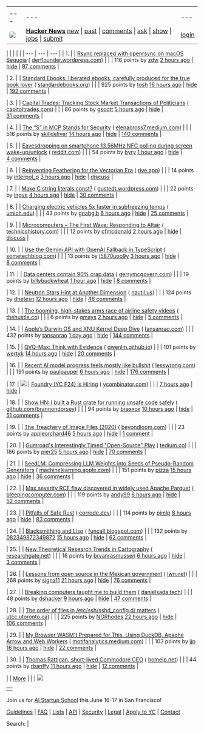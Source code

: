 |     |     |     |
| --- | --- | --- |
| |     |     |     |
| --- | --- | --- |
| [![](https://news.ycombinator.com/y18.svg)](https://news.ycombinator.com/) | **[Hacker News](https://news.ycombinator.com/news)** [new](https://news.ycombinator.com/newest) \| [past](https://news.ycombinator.com/front) \| [comments](https://news.ycombinator.com/newcomments) \| [ask](https://news.ycombinator.com/ask) \| [show](https://news.ycombinator.com/show) \| [jobs](https://news.ycombinator.com/jobs) \| [submit](https://news.ycombinator.com/submit) | [login](https://news.ycombinator.com/login?goto=news) | |

| |     |     |     |
| --- | --- | --- |
| 1. |  | [Rsync replaced with openrsync on macOS Sequoia](https://derflounder.wordpress.com/2025/04/06/rsync-replaced-with-openrsync-on-macos-sequoia/) ( [derflounder.wordpress.com](https://news.ycombinator.com/from?site=derflounder.wordpress.com)) |
|  | 116 points by [zdw](https://news.ycombinator.com/user?id=zdw) [2 hours ago](https://news.ycombinator.com/item?id=43605003) \| [hide](https://news.ycombinator.com/hide?id=43605003&goto=news) \| [97 comments](https://news.ycombinator.com/item?id=43605003) |

| 2. |  | [Standard Ebooks: liberated ebooks, carefully produced for the true book lover](https://standardebooks.org/) ( [standardebooks.org](https://news.ycombinator.com/from?site=standardebooks.org)) |
|  | 925 points by [tosh](https://news.ycombinator.com/user?id=tosh) [16 hours ago](https://news.ycombinator.com/item?id=43599637) \| [hide](https://news.ycombinator.com/hide?id=43599637&goto=news) \| [192 comments](https://news.ycombinator.com/item?id=43599637) |

| 3. |  | [Capital Trades: Tracking Stock Market Transactions of Politicians](https://www.capitoltrades.com/) ( [capitoltrades.com](https://news.ycombinator.com/from?site=capitoltrades.com)) |
|  | 86 points by [gscott](https://news.ycombinator.com/user?id=gscott) [5 hours ago](https://news.ycombinator.com/item?id=43604052) \| [hide](https://news.ycombinator.com/hide?id=43604052&goto=news) \| [31 comments](https://news.ycombinator.com/item?id=43604052) |

| 4. |  | [The “S” in MCP Stands for Security](https://elenacross7.medium.com/%EF%B8%8F-the-s-in-mcp-stands-for-security-91407b33ed6b) ( [elenacross7.medium.com](https://news.ycombinator.com/from?site=elenacross7.medium.com)) |
|  | 516 points by [skilldeliver](https://news.ycombinator.com/user?id=skilldeliver) [14 hours ago](https://news.ycombinator.com/item?id=43600192) \| [hide](https://news.ycombinator.com/hide?id=43600192&goto=news) \| [140 comments](https://news.ycombinator.com/item?id=43600192) |

| 5. |  | [Eavesdropping on smartphone 13.56MHz NFC polling during screen wake-up/unlock](https://old.reddit.com/r/RTLSDR/comments/1jsr9jv/eavesdropping_on_smartphone_1356mhz_nfc_polling/) ( [reddit.com](https://news.ycombinator.com/from?site=reddit.com)) |
|  | 54 points by [byry](https://news.ycombinator.com/user?id=byry) [1 hour ago](https://news.ycombinator.com/item?id=43605576) \| [hide](https://news.ycombinator.com/hide?id=43605576&goto=news) \| [4 comments](https://news.ycombinator.com/item?id=43605576) |

| 6. |  | [Reinventing Feathering for the Vectorian Era](https://rive.app/blog/how-rive-reinvented-feathering-for-the-vectorian-era) ( [rive.app](https://news.ycombinator.com/from?site=rive.app)) |
|  | 14 points by [interpol\_p](https://news.ycombinator.com/user?id=interpol_p) [3 hours ago](https://news.ycombinator.com/item?id=43577338) \| [hide](https://news.ycombinator.com/hide?id=43577338&goto=news) \| [discuss](https://news.ycombinator.com/item?id=43577338) |

| 7. |  | [Make C string literals const?](https://gustedt.wordpress.com/2025/04/06/make-c-string-literals-const/) ( [gustedt.wordpress.com](https://news.ycombinator.com/from?site=gustedt.wordpress.com)) |
|  | 22 points by [ingve](https://news.ycombinator.com/user?id=ingve) [4 hours ago](https://news.ycombinator.com/item?id=43604486) \| [hide](https://news.ycombinator.com/hide?id=43604486&goto=news) \| [30 comments](https://news.ycombinator.com/item?id=43604486) |

| 8. |  | [Charging electric vehicles 5x faster in subfreezing temps](https://news.umich.edu/charging-electric-vehicles-5x-faster-in-subfreezing-temps/) ( [umich.edu](https://news.ycombinator.com/from?site=umich.edu)) |
|  | 43 points by [gnabgib](https://news.ycombinator.com/user?id=gnabgib) [6 hours ago](https://news.ycombinator.com/item?id=43589214) \| [hide](https://news.ycombinator.com/hide?id=43589214&goto=news) \| [25 comments](https://news.ycombinator.com/item?id=43589214) |

| 9. |  | [Microcomputers – The First Wave: Responding to Altair](https://technicshistory.com/2025/04/06/microcomputers-the-first-wave-responding-to-altair/) ( [technicshistory.com](https://news.ycombinator.com/from?site=technicshistory.com)) |
|  | 12 points by [cfmcdonald](https://news.ycombinator.com/user?id=cfmcdonald) [2 hours ago](https://news.ycombinator.com/item?id=43605120) \| [hide](https://news.ycombinator.com/hide?id=43605120&goto=news) \| [discuss](https://news.ycombinator.com/item?id=43605120) |

| 10. |  | [Use the Gemini API with OpenAI Fallback in TypeScript](https://sometechblog.com/posts/try-gemini-api-with-openai-fallback/) ( [sometechblog.com](https://news.ycombinator.com/from?site=sometechblog.com)) |
|  | 13 points by [l5870uoo9y](https://news.ycombinator.com/user?id=l5870uoo9y) [3 hours ago](https://news.ycombinator.com/item?id=43580012) \| [hide](https://news.ycombinator.com/hide?id=43580012&goto=news) \| [8 comments](https://news.ycombinator.com/item?id=43580012) |

| 11. |  | [Data centers contain 90% crap data](https://gerrymcgovern.com/data-centers-contain-90-crap-data/) ( [gerrymcgovern.com](https://news.ycombinator.com/from?site=gerrymcgovern.com)) |
|  | 19 points by [billybuckwheat](https://news.ycombinator.com/user?id=billybuckwheat) [1 hour ago](https://news.ycombinator.com/item?id=43605695) \| [hide](https://news.ycombinator.com/hide?id=43605695&goto=news) \| [8 comments](https://news.ycombinator.com/item?id=43605695) |

| 12. |  | [Neutron Stars Hint at Another Dimension](https://nautil.us/neutron-stars-hint-at-another-dimension-1202180/) ( [nautil.us](https://news.ycombinator.com/from?site=nautil.us)) |
|  | 124 points by [dnetesn](https://news.ycombinator.com/user?id=dnetesn) [12 hours ago](https://news.ycombinator.com/item?id=43600704) \| [hide](https://news.ycombinator.com/hide?id=43600704&goto=news) \| [48 comments](https://news.ycombinator.com/item?id=43600704) |

| 13. |  | [The booming, high-stakes arms race of airline safety videos](https://thehustle.co/originals/the-booming-high-stakes-arms-race-of-airline-safety-videos) ( [thehustle.co](https://news.ycombinator.com/from?site=thehustle.co)) |
|  | 6 points by [gmays](https://news.ycombinator.com/user?id=gmays) [2 hours ago](https://news.ycombinator.com/item?id=43581549) \| [hide](https://news.ycombinator.com/hide?id=43581549&goto=news) \| [5 comments](https://news.ycombinator.com/item?id=43581549) |

| 14. |  | [Apple’s Darwin OS and XNU Kernel Deep Dive](https://tansanrao.com/blog/2025/04/xnu-kernel-and-darwin-evolution-and-architecture/) ( [tansanrao.com](https://news.ycombinator.com/from?site=tansanrao.com)) |
|  | 432 points by [tansanrao](https://news.ycombinator.com/user?id=tansanrao) [1 day ago](https://news.ycombinator.com/item?id=43597778) \| [hide](https://news.ycombinator.com/hide?id=43597778&goto=news) \| [144 comments](https://news.ycombinator.com/item?id=43597778) |

| 15. |  | [QVQ-Max: Think with Evidence](https://qwenlm.github.io/blog/qvq-max-preview/) ( [qwenlm.github.io](https://news.ycombinator.com/from?site=qwenlm.github.io)) |
|  | 101 points by [wertyk](https://news.ycombinator.com/user?id=wertyk) [14 hours ago](https://news.ycombinator.com/item?id=43570676) \| [hide](https://news.ycombinator.com/hide?id=43570676&goto=news) \| [20 comments](https://news.ycombinator.com/item?id=43570676) |

| 16. |  | [Recent AI model progress feels mostly like bullshit](https://www.lesswrong.com/posts/4mvphwx5pdsZLMmpY/recent-ai-model-progress-feels-mostly-like-bullshit) ( [lesswrong.com](https://news.ycombinator.com/from?site=lesswrong.com)) |
|  | 191 points by [paulpauper](https://news.ycombinator.com/user?id=paulpauper) [6 hours ago](https://news.ycombinator.com/item?id=43603453) \| [hide](https://news.ycombinator.com/hide?id=43603453&goto=news) \| [176 comments](https://news.ycombinator.com/item?id=43603453) |

| 17. | ![](https://news.ycombinator.com/s.gif) | [Foundry (YC F24) Is Hiring](https://www.ycombinator.com/companies/foundry/jobs/WvDDlqc-founding-fullstack-engineer-building-the-future-of-browser-agents) ( [ycombinator.com](https://news.ycombinator.com/from?site=ycombinator.com)) |
|  | [7 hours ago](https://news.ycombinator.com/item?id=43602940) \| [hide](https://news.ycombinator.com/hide?id=43602940&goto=news) |

| 18. |  | [Show HN: I built a Rust crate for running unsafe code safely](https://github.com/brannondorsey/mem-isolate) ( [github.com/brannondorsey](https://news.ycombinator.com/from?site=github.com/brannondorsey)) |
|  | 94 points by [braxxox](https://news.ycombinator.com/user?id=braxxox) [10 hours ago](https://news.ycombinator.com/item?id=43601301) \| [hide](https://news.ycombinator.com/hide?id=43601301&goto=news) \| [51 comments](https://news.ycombinator.com/item?id=43601301) |

| 19. |  | [The Treachery of Image Files (2020)](http://beyondloom.com/blog/images.html) ( [beyondloom.com](https://news.ycombinator.com/from?site=beyondloom.com)) |
|  | 23 points by [appleorchard46](https://news.ycombinator.com/user?id=appleorchard46) [5 hours ago](https://news.ycombinator.com/item?id=43604015) \| [hide](https://news.ycombinator.com/hide?id=43604015&goto=news) \| [1 comment](https://news.ycombinator.com/item?id=43604015) |

| 20. |  | [Gumroad's Interestingly Timed "Open-Source" Play](https://tedium.co/2025/04/06/gumroad-open-source-doge-drama/) ( [tedium.co](https://news.ycombinator.com/from?site=tedium.co)) |
|  | 186 points by [pier25](https://news.ycombinator.com/user?id=pier25) [5 hours ago](https://news.ycombinator.com/item?id=43603999) \| [hide](https://news.ycombinator.com/hide?id=43603999&goto=news) \| [70 comments](https://news.ycombinator.com/item?id=43603999) |

| 21. |  | [SeedLM: Compressing LLM Weights into Seeds of Pseudo-Random Generators](https://machinelearning.apple.com/research/seedlm-compressing) ( [machinelearning.apple.com](https://news.ycombinator.com/from?site=machinelearning.apple.com)) |
|  | 151 points by [pizza](https://news.ycombinator.com/user?id=pizza) [15 hours ago](https://news.ycombinator.com/item?id=43599967) \| [hide](https://news.ycombinator.com/hide?id=43599967&goto=news) \| [36 comments](https://news.ycombinator.com/item?id=43599967) |

| 22. |  | [Max severity RCE flaw discovered in widely used Apache Parquet](https://www.bleepingcomputer.com/news/security/max-severity-rce-flaw-discovered-in-widely-used-apache-parquet/) ( [bleepingcomputer.com](https://news.ycombinator.com/from?site=bleepingcomputer.com)) |
|  | 119 points by [andy99](https://news.ycombinator.com/user?id=andy99) [6 hours ago](https://news.ycombinator.com/item?id=43603091) \| [hide](https://news.ycombinator.com/hide?id=43603091&goto=news) \| [52 comments](https://news.ycombinator.com/item?id=43603091) |

| 23. |  | [Pitfalls of Safe Rust](https://corrode.dev/blog/pitfalls-of-safe-rust/) ( [corrode.dev](https://news.ycombinator.com/from?site=corrode.dev)) |
|  | 114 points by [pjmlp](https://news.ycombinator.com/user?id=pjmlp) [8 hours ago](https://news.ycombinator.com/item?id=43585742) \| [hide](https://news.ycombinator.com/hide?id=43585742&goto=news) \| [83 comments](https://news.ycombinator.com/item?id=43585742) |

| 24. |  | [Blacksmithing and Lisp](http://funcall.blogspot.com/2025/04/blacksmithing-and-lisp.html) ( [funcall.blogspot.com](https://news.ycombinator.com/from?site=funcall.blogspot.com)) |
|  | 132 points by [082349872349872](https://news.ycombinator.com/user?id=082349872349872) [15 hours ago](https://news.ycombinator.com/item?id=43566651) \| [hide](https://news.ycombinator.com/hide?id=43566651&goto=news) \| [62 comments](https://news.ycombinator.com/item?id=43566651) |

| 25. |  | [New Theoretical Research Trends in Cartography](https://www.researchgate.net/publication/26467883_NEW_THEORETICAL_RESEARCH_TRENDS_IN_CARTOGRAPHY) ( [researchgate.net](https://news.ycombinator.com/from?site=researchgate.net)) |
|  | 16 points by [bryanrasmussen](https://news.ycombinator.com/user?id=bryanrasmussen) [6 hours ago](https://news.ycombinator.com/item?id=43586043) \| [hide](https://news.ycombinator.com/hide?id=43586043&goto=news) \| [3 comments](https://news.ycombinator.com/item?id=43586043) |

| 26. |  | [Lessons from open source in the Mexican government](https://lwn.net/Articles/1013776/) ( [lwn.net](https://news.ycombinator.com/from?site=lwn.net)) |
|  | 268 points by [signa11](https://news.ycombinator.com/user?id=signa11) [21 hours ago](https://news.ycombinator.com/item?id=43579104) \| [hide](https://news.ycombinator.com/hide?id=43579104&goto=news) \| [76 comments](https://news.ycombinator.com/item?id=43579104) |

| 27. |  | [Breaking computers taught me to build them](https://danielsada.tech/blog/carreer-part-1-the-foundation-years/) ( [danielsada.tech](https://news.ycombinator.com/from?site=danielsada.tech)) |
|  | 48 points by [dshacker](https://news.ycombinator.com/user?id=dshacker) [9 hours ago](https://news.ycombinator.com/item?id=43564625) \| [hide](https://news.ycombinator.com/hide?id=43564625&goto=news) \| [47 comments](https://news.ycombinator.com/item?id=43564625) |

| 28. |  | [The order of files in /etc/ssh/sshd\_config.d/ matters](https://utcc.utoronto.ca/~cks/space/blog/sysadmin/OpenSSHConfigOrderMatters) ( [utcc.utoronto.ca](https://news.ycombinator.com/from?site=utcc.utoronto.ca)) |
|  | 225 points by [NGRhodes](https://news.ycombinator.com/user?id=NGRhodes) [22 hours ago](https://news.ycombinator.com/item?id=43573507) \| [hide](https://news.ycombinator.com/hide?id=43573507&goto=news) \| [106 comments](https://news.ycombinator.com/item?id=43573507) |

| 29. |  | [My Browser WASM't Prepared for This. Using DuckDB, Apache Arrow and Web Workers](https://motifanalytics.medium.com/my-browser-wasmt-prepared-for-this-using-duckdb-apache-arrow-and-web-workers-in-real-life-e3dd4695623d) ( [motifanalytics.medium.com](https://news.ycombinator.com/from?site=motifanalytics.medium.com)) |
|  | 103 points by [jjp](https://news.ycombinator.com/user?id=jjp) [16 hours ago](https://news.ycombinator.com/item?id=43599613) \| [hide](https://news.ycombinator.com/hide?id=43599613&goto=news) \| [22 comments](https://news.ycombinator.com/item?id=43599613) |

| 30. |  | [Thomas Rattigan, short-lived Commodore CEO](https://dfarq.homeip.net/thomas-rattigan-short-lived-commodore-ceo/) ( [homeip.net](https://news.ycombinator.com/from?site=homeip.net)) |
|  | 44 points by [rbanffy](https://news.ycombinator.com/user?id=rbanffy) [11 hours ago](https://news.ycombinator.com/item?id=43568711) \| [hide](https://news.ycombinator.com/hide?id=43568711&goto=news) \| [12 comments](https://news.ycombinator.com/item?id=43568711) |

|  | [More](https://news.ycombinator.com/?p=2) | |
| ![](https://news.ycombinator.com/s.gif)

|     |
| --- |
|  |

Join us for [AI Startup School](https://events.ycombinator.com/ai-sus) this June 16-17 in San Francisco!

[Guidelines](https://news.ycombinator.com/newsguidelines.html) \| [FAQ](https://news.ycombinator.com/newsfaq.html) \| [Lists](https://news.ycombinator.com/lists) \| [API](https://github.com/HackerNews/API) \| [Security](https://news.ycombinator.com/security.html) \| [Legal](https://www.ycombinator.com/legal/) \| [Apply to YC](https://www.ycombinator.com/apply/) \| [Contact](mailto:hn@ycombinator.com)

Search: |
